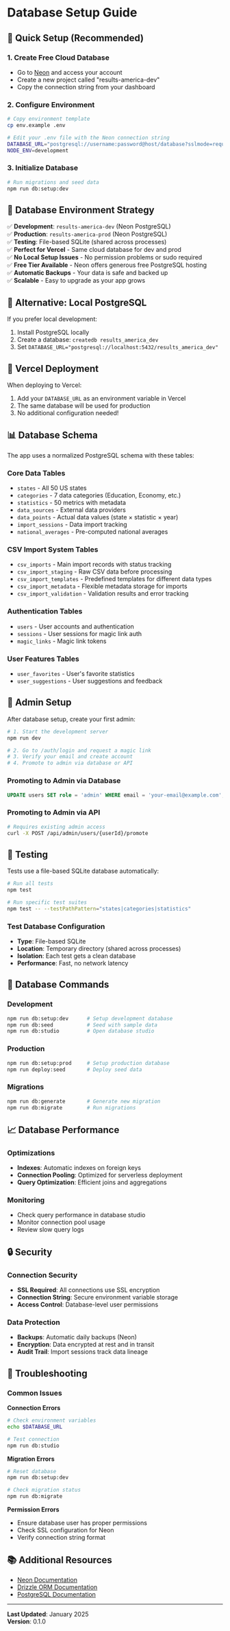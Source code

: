 # Database Setup Guide

## 🚀 Quick Setup (Recommended)

### 1. Create Free Cloud Database
- Go to [Neon](https://neon.tech) and access your account
- Create a new project called "results-america-dev"
- Copy the connection string from your dashboard

### 2. Configure Environment
```bash
# Copy environment template
cp env.example .env

# Edit your .env file with the Neon connection string
DATABASE_URL="postgresql://username:password@host/database?sslmode=require"
NODE_ENV=development
```

### 3. Initialize Database
```bash
# Run migrations and seed data
npm run db:setup:dev
```

## 🎯 Database Environment Strategy

✅ **Development**: `results-america-dev` (Neon PostgreSQL)  
✅ **Production**: `results-america-prod` (Neon PostgreSQL)  
✅ **Testing**: File-based SQLite (shared across processes)  
✅ **Perfect for Vercel** - Same cloud database for dev and prod  
✅ **No Local Setup Issues** - No permission problems or sudo required  
✅ **Free Tier Available** - Neon offers generous free PostgreSQL hosting  
✅ **Automatic Backups** - Your data is safe and backed up  
✅ **Scalable** - Easy to upgrade as your app grows  

## 🔧 Alternative: Local PostgreSQL

If you prefer local development:

1. Install PostgreSQL locally
2. Create a database: `createdb results_america_dev`
3. Set `DATABASE_URL="postgresql://localhost:5432/results_america_dev"`

## 🚀 Vercel Deployment

When deploying to Vercel:

1. Add your `DATABASE_URL` as an environment variable in Vercel
2. The same database will be used for production
3. No additional configuration needed!

## 📊 Database Schema

The app uses a normalized PostgreSQL schema with these tables:

### Core Data Tables
- `states` - All 50 US states
- `categories` - 7 data categories (Education, Economy, etc.)
- `statistics` - 50 metrics with metadata
- `data_sources` - External data providers
- `data_points` - Actual data values (state × statistic × year)
- `import_sessions` - Data import tracking
- `national_averages` - Pre-computed national averages

### CSV Import System Tables
- `csv_imports` - Main import records with status tracking
- `csv_import_staging` - Raw CSV data before processing
- `csv_import_templates` - Predefined templates for different data types
- `csv_import_metadata` - Flexible metadata storage for imports
- `csv_import_validation` - Validation results and error tracking

### Authentication Tables
- `users` - User accounts and authentication
- `sessions` - User sessions for magic link auth
- `magic_links` - Magic link tokens

### User Features Tables
- `user_favorites` - User's favorite statistics
- `user_suggestions` - User suggestions and feedback

## 🔐 Admin Setup

After database setup, create your first admin:

```bash
# 1. Start the development server
npm run dev

# 2. Go to /auth/login and request a magic link
# 3. Verify your email and create account
# 4. Promote to admin via database or API
```

### Promoting to Admin via Database
```sql
UPDATE users SET role = 'admin' WHERE email = 'your-email@example.com';
```

### Promoting to Admin via API
```bash
# Requires existing admin access
curl -X POST /api/admin/users/{userId}/promote
```

## 🧪 Testing

Tests use a file-based SQLite database automatically:

```bash
# Run all tests
npm test

# Run specific test suites
npm test -- --testPathPattern="states|categories|statistics"
```

### Test Database Configuration
- **Type**: File-based SQLite
- **Location**: Temporary directory (shared across processes)
- **Isolation**: Each test gets a clean database
- **Performance**: Fast, no network latency

## 🔄 Database Commands

### Development
```bash
npm run db:setup:dev      # Setup development database
npm run db:seed           # Seed with sample data
npm run db:studio         # Open database studio
```

### Production
```bash
npm run db:setup:prod     # Setup production database
npm run deploy:seed       # Deploy seed data
```

### Migrations
```bash
npm run db:generate       # Generate new migration
npm run db:migrate        # Run migrations
```

## 📈 Database Performance

### Optimizations
- **Indexes**: Automatic indexes on foreign keys
- **Connection Pooling**: Optimized for serverless deployment
- **Query Optimization**: Efficient joins and aggregations

### Monitoring
- Check query performance in database studio
- Monitor connection pool usage
- Review slow query logs

## 🔒 Security

### Connection Security
- **SSL Required**: All connections use SSL encryption
- **Connection String**: Secure environment variable storage
- **Access Control**: Database-level user permissions

### Data Protection
- **Backups**: Automatic daily backups (Neon)
- **Encryption**: Data encrypted at rest and in transit
- **Audit Trail**: Import sessions track data lineage

## 🐛 Troubleshooting

### Common Issues

**Connection Errors**
```bash
# Check environment variables
echo $DATABASE_URL

# Test connection
npm run db:studio
```

**Migration Errors**
```bash
# Reset database
npm run db:setup:dev

# Check migration status
npm run db:migrate
```

**Permission Errors**
- Ensure database user has proper permissions
- Check SSL configuration for Neon
- Verify connection string format

## 📚 Additional Resources

- [Neon Documentation](https://neon.tech/docs)
- [Drizzle ORM Documentation](https://orm.drizzle.team)
- [PostgreSQL Documentation](https://www.postgresql.org/docs)

---

**Last Updated**: January 2025  
**Version**: 0.1.0 